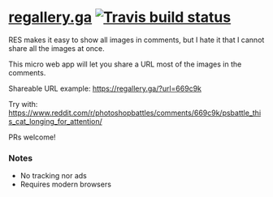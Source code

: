 # [regallery.ga](https://regallery.ga) [![Travis build status][badge-travis]][link-travis]

  [badge-travis]: https://api.travis-ci.org/bfred-it/redditpost.ga.svg
  [link-travis]: https://travis-ci.org/bfred-it/redditpost.ga

RES makes it easy to show all images in comments, but I hate it that I cannot share all the images at once.

This micro web app will let you share a URL most of the images in the comments.

Shareable URL example: https://regallery.ga/?url=669c9k

Try with: https://www.reddit.com/r/photoshopbattles/comments/669c9k/psbattle_this_cat_longing_for_attention/

PRs welcome!

### Notes

* No tracking nor ads
* Requires modern browsers

